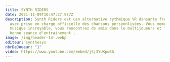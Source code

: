 ```yaml
---
title: SYNTH RIDERS
date: 2021-11-09T10:47:27.977Z
description: Synth Riders est uen alternative rythmique VR dansante freestyle
  avec prise en charge officielle des chansons personnlisées. Vous meme dans la
  musique incroyable, vous rencontrez ds amis dans le multijoueurs et faites une
  bonne seance d'entrainement .
image: /img/header-14-.webp
editeur: synthesys
nbrDeJoueur: "1"
video: https://www.youtube.com/embed/jSj3YUKpw8A
---
```

